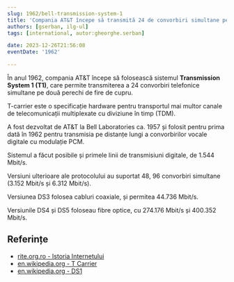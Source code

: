 ```yaml
---
slug: 1962/bell-transmission-system-1
title: 'Compania AT&T începe să transmită 24 de convorbiri simultane pe linii T1'
authors: [gserban, ilg-ul]
tags: [international, autor:gheorghe.serban]

date: 2023-12-26T21:56:08
eventDate: '1962'

---
```


În anul 1962, compania AT&T începe să folosească sistemul
**Transmission System 1 (T1)**,
care permite transmiterea a 24 convorbiri telefonice simultane
pe două perechi de fire de cupru.

<!-- truncate -->

T-carrier este o specificație hardware pentru transportul mai multor canale
de telecomunicații multiplexate cu diviziune în timp (TDM).

A fost dezvoltat de AT&T la Bell Laboratories ca. 1957 și folosit pentru
prima dată în 1962 pentru transmisia pe distanțe lungi a
convorbirilor vocale digitale cu modulație PCM.

Sistemul a făcut posibile și primele linii de transmisiuni digitale, de
1.544 Mbit/s.

Versiuni ulterioare ale protocolului au suportat 48, 96 convorbiri
simultane (3.152 Mbit/s și 6.312 Mbit/s).

Versiunea DS3 folosea cabluri coaxiale, și permitea 44.736 Mbit/s.

Versiunile DS4 și DS5 foloseau fibre optice, cu 274.176 Mbit/s și
400.352 Mbit/s.

## Referințe

- [rite.org.ro - Istoria Internetului](https://rite.org.ro/istoria-internetului/)
- [en.wikipedia.org - T Carrier](https://en.wikipedia.org/wiki/T-carrier)
- [en.wikipedia.org - DS1](https://en.wikipedia.org/wiki/Digital_Signal_1)
